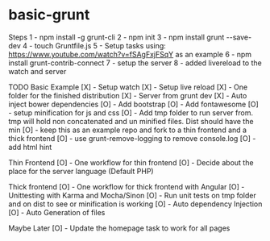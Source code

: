 basic-grunt
===========

Steps
1 - npm install -g grunt-cli
2 - npm init
3 - npm install grunt --save-dev
4 - touch Gruntfile.js
5 - Setup tasks using: https://www.youtube.com/watch?v=fSAgFxjFSqY as an example
6 - npm install grunt-contrib-connect
7 - setup the server 
8 - added livereload to the watch and server

TODO
Basic Example
[X] - Setup watch
[X] - Setup live reload
[X] - One folder for the finished distribution
[X] - Server from grunt dev
[X] - Auto inject bower dependencies
[O] - Add bootstrap
[O] - Add fontawesome
[O] - setup minification for js and css
[O] - Add tmp folder to run server from. tmp will hold non concatenated and un minified files. Dist should have the min
[O] - keep this as an example repo and fork to a thin frontend and a thick frontend
[O] - use grunt-remove-logging to remove console.log
[O] - add html hint

Thin Frontend
[O] - One workflow for thin frontend
[O] - Decide about the place for the server language (Default PHP)

Thick frontend
[O] - One workflow for thick frontend with Angular
[O] - Unittesting with Karma and Mocha/Sinon
[O] - Run unit tests on tmp folder and on dist to see or minification is working
[O] - Auto dependency Injection
[O] - Auto Generation of files

Maybe Later
[O] - Update the homepage task to work for all pages
